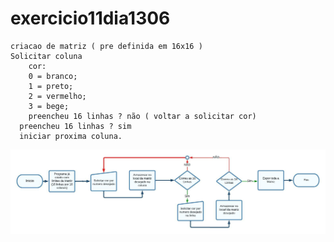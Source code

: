 # exercicio11dia1306

    criacao de matriz ( pre definida em 16x16 )
    Solicitar coluna 
        cor: 
        0 = branco;
        1 = preto;
        2 = vermelho;
        3 = bege;
        preencheu 16 linhas ? não ( voltar a solicitar cor)
      preencheu 16 linhas ? sim 
      iniciar proxima coluna.
  

![Imagem](https://github.com/PedroDamasco/exercicio11dia1306/blob/main/Fluxograma%20de%20Imagem.jpeg)
